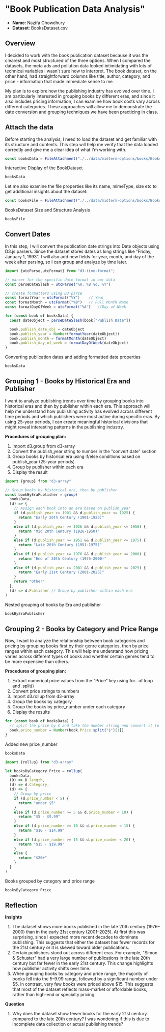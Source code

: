 # "Book Publication Data Analysis"

- **Name**: Nazifa Chowdhury
- **Dataset**: BooksDataset.csv

## Overview

I decided to work with the book publication dataset because it was the clearest and most structured of the three options. When I compared the datasets, the meta ads and pollution data looked intimidating with lots of technical variables I wasn't sure how to interpret. The book dataset, on the other hand, had straightforward columns like title, author, category, and price - information that made immediate sense to me. 

My plan is to explore how the publishing industry has evolved over time. I am particularly interested in grouping books by different eras, and since it also includes pricing information, I can examine how book costs vary across different categories. These approaches will allow me to demonstrate the date conversion and grouping techniques we have been practicing in class.

## Attach the data

Before starting the analysis, I need to load the dataset and get familiar with its structure and contents. This step will help me verify that the data loaded correctly and give me a clear idea of what I'm working with.

```js
const booksData = FileAttachment("./../data/midterm-options/books/BooksDataset.csv").csv({typed: true})
```
<p class="codeblock-caption">
  Interactive Display of the BookDataset
</p>

```js
booksData
```
Let me also examine the file properties like its name, mimeType, size etc to  get additional insights about the dataset:

```js
const booksFile = FileAttachment("./../data/midterm-options/books/BooksDataset.csv")
```

<p class="codeblock-caption">
  BooksDataset Size and Structure Analysis
</p>

```js
booksFile
```

## Convert Dates

In this step, I will convert the publication date strings into Date objects using D3.js parsers. Since the dataset stores dates as long strings like "Friday, January 1, 1993", I will also add new fields for year, month, and day of the week after parsing, so I can group and analyze by time later.

```js
import {utcParse,utcFormat} from "d3-time-format";

// parser for the specific date format in our data
const parseDateSlash = utcParse("%A, %B %d, %Y")

// create formatters using D3 parse
const formatYear = utcFormat("%Y")    // Year
const formatMonth = utcFormat("%B")   // Full Month Name
const formatDayOfWeek = utcFormat("%A")   //Day of Week 

for (const book of booksData) {
  const dateObject = parseDateSlash(book["Publish Date"])

  book.publish_date_obj = dateObject
  book.publish_year = Number(formatYear(dateObject))
  book.publish_month = formatMonth(dateObject)
  book.publish_day_of_week = formatDayOfWeek(dateObject)
}
```
<p class="codeblock-caption">
Converting publication dates and adding formatted date properties
</p>

```js
booksData
```

## Grouping 1 - Books by Historical Era and Publisher

I want to analyze publishing trends over time by grouping books into historical eras and then by publisher within each era. This approach will help me understand how publishing activity has evolved across different time periods and which publishers were most active during specific eras. By using 25-year periods, I can create meaningful historical divisions that might reveal interesting patterns in the publishing industry.

**Procedures of grouping plan:**

1. Import d3.group from d3-array
2. Convert the publish_year string to number in the "convert date" section
3. Group books by historical era using if/else conditions based on publish_year (25-year periods)
4. Group by publisher within each era
5. Display the result

```js
import {group} from "d3-array"

// Group books by historical era, then by publisher
const bookByEraPublisher = group(
  booksData,
  (d) => {
    // Assign each book into an era based on publish_year
    if (d.publish_year >= 1901 && d.publish_year <= 1925) {
      return "Early 20th Century (1901-1925)"
    }
    else if (d.publish_year >= 1926 && d.publish_year <= 1950) {
      return "Mid 20th Century (1926-1950)"
    }
    else if (d.publish_year >= 1951 && d.publish_year <= 1975) {
      return "Late 20th Century (1951-1975)"
    }
    else if (d.publish_year >= 1976 && d.publish_year <= 2000) {
      return "End of 20th Century (1976-2000)"
    }
    else if (d.publish_year >= 2001 && d.publish_year <= 2025) {
      return "Early 21st Century (2001-2025)"
    }
    return "Other"
  },
  (d) => d.Publisher // Group by publisher within each era
)
```
<p class="codeblock-caption">
Nested grouping of books by Era and publisher
</p>

```js
bookByEraPublisher
```

## Grouping 2 - Books by Category and Price Range

Now, I want to analyze the relationship between book categories and pricing by grouping books first by their genre categories, then by price ranges within each category. This will help me understand how pricing varies across different types of books and whether certain genres tend to be more expensive than others.

**Procedures of grouping plan:**

1. Extract numerical price values from the "Price" key using for...of loop and .split()
2. Convert price strings to numbers
3. Import d3.rollup from d3-array
4. Group the books by category
5. Group the books by price_number under each category
6. Display the results

```js
for (const book of booksData) {
  // split the price by $ and take the number string and convert it to number
  book.price_number = Number(book.Price.split("$")[1])
}
```
<p class="codeblock-caption">
Added new price_number
</p>

```js
booksData
```

```js
import {rollup} from "d3-array"

let booksByCategory_Price = rollup(
  booksData,
  (D) => D.length,
  (d) => d.Category,
  (d) => {
    // Group by price
    if (d.price_number < 5) {
      return "under $5"
    }
    else if (d.price_number >= 5 && d.price_number < 10) {
      return "$5 - $9.99"
    }
    else if (d.price_number >= 10 && d.price_number < 15) {
      return "$10 - $14.99"
    }
    else if (d.price_number >= 15 && d.price_number < 20) {
      return "$15 - $19.99"
    }
    else {
      return "$20+"
    }
  }
)
```

<p class="codeblock-caption">
Books grouped by category and price range
</p>

```js
booksByCategory_Price
```
## Reflection

**Insights**

1. The dataset shows more books published in the late 20th century (1976–2000) than in the early 21st century (2001–2025). At first this was surprising, since I expected more recent decades to dominate publishing. This suggests that either the dataset has fewer records for the 21st century or it is skewed toward older publications.
2. Certain publishers stood out across different eras. For example, "Simon & Schuster" had a very large number of publications in the late 20th century but far fewer in the early 21st century. This change highlights how publisher activity shifts over time.
3. When grouping books by category and price range, the majority of books fell into the $5–$9.99 range, followed by a significant number under $5. In contrast, very few books were priced above $15. This suggests that most of the dataset reflects mass-market or affordable books, rather than high-end or specialty pricing.

**Question**

1. Why does the dataset show fewer books for the early 21st century compared to the late 20th century? I was wondering if this is due to incomplete data collection or actual publishing trends?
